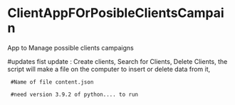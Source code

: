 # ClientAppFOrPosibleClientsCampain
App to Manage possible clients campaigns

#updates 
 fist update : 
     Create clients, 
     Search for Clients,
     Delete Clients,
     the script will make a file on the computer to insert or delete data from it,
     
     #Name of file content.json
     
     #need version 3.9.2 of python.... to run

